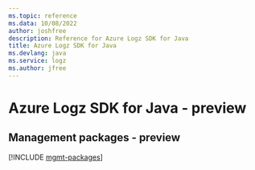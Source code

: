 ```yaml
---
ms.topic: reference
ms.data: 10/08/2022
author: joshfree
description: Reference for Azure Logz SDK for Java
title: Azure Logz SDK for Java
ms.devlang: java
ms.service: logz
ms.author: jfree
---
```

# Azure Logz SDK for Java - preview

## Management packages - preview
[!INCLUDE [mgmt-packages](logz-mgmt-index.md)]